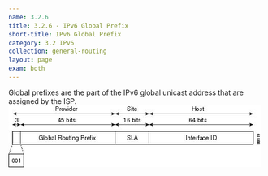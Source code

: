 ```yaml
---
name: 3.2.6
title: 3.2.6 - IPv6 Global Prefix
short-title: IPv6 Global Prefix
category: 3.2 IPv6
collection: general-routing
layout: page
exam: both
---
```

Global prefixes are the part of the IPv6 global unicast address that are assigned by the ISP.
![link][image-1]


[image-1]:	/assets/ipv6_global_address.jpg